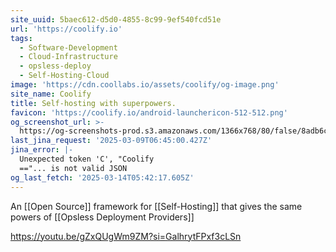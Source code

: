 ```yaml
---
site_uuid: 5baec612-d5d0-4855-8c99-9ef540fcd51e
url: 'https://coolify.io'
tags:
  - Software-Development
  - Cloud-Infrastructure
  - opsless-deploy
  - Self-Hosting-Cloud
image: 'https://cdn.coollabs.io/assets/coolify/og-image.png'
site_name: Coolify
title: Self-hosting with superpowers.
favicon: 'https://coolify.io/android-launchericon-512-512.png'
og_screenshot_url: >-
  https://og-screenshots-prod.s3.amazonaws.com/1366x768/80/false/8adb6cd229225f3089022eda32c5ae6c0d5b1a4b17b5b55bfabbb1493a916eb5.jpeg
last_jina_request: '2025-03-09T06:45:00.427Z'
jina_error: |-
  Unexpected token 'C', "Coolify
  =="... is not valid JSON
og_last_fetch: '2025-03-14T05:42:17.605Z'
---
```

An [[Open Source]] framework for [[Self-Hosting]] that gives the same powers of [[Opsless Deployment Providers]]

https://youtu.be/gZxQUgWm9ZM?si=GalhrytFPxf3cLSn
